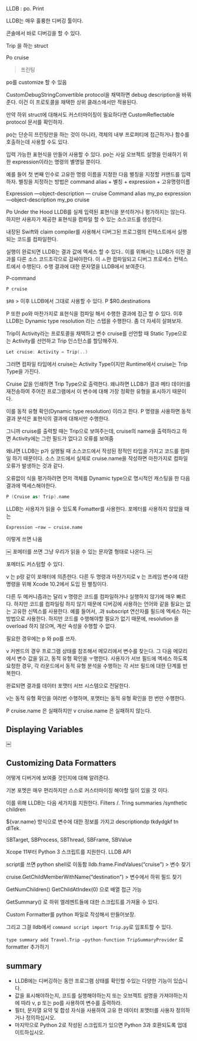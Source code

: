 LLDB : po.  Print

LLDB는 매우 훌륭한 디버깅 툴이다.

콘솔에서 바로 디버깅을 할 수 있다.

Trip 을 하는 struct 

Po cruise
> 프린팅

po를 customize 할 수 있음

CustomDebugStringConvertible protocol을 채택하면 debug description을 바꿔준다. 이건 이 프로토콜을 채택한 상위 클래스에서만 적용된다. 


만약 하위 struct에 대해서도 커스터마이징이 필요하다면 CustomReflectable protocol 문서를 확인하자.

po는 단순히 프린팅만을 하는 것이 아니라, 객체의 내부 프로퍼티에 접근하거나 함수를 호출하는데 사용할 수도 있다.

입력 가능한 표현식을 만들어 사용할 수 있다. po는 사실 오브젝트 설명을 인쇄하기 위한 expression이라는 명령의 별명일 뿐이다.

예를 들어 첫 번째 인수로 고유한 명령 이름을 지정한 다음 별칭을 지정할 커맨드를 입력하자.
별칭을 지정하는 방법은 command alias + 별칭 + expression + 고유명령이름

Expression —object-description — cruise
Command alias my_po expression —object-description
my_po cruise


Po Under the Hood
LLDB를 실제 입력된 표현식을 분석하거나 평가하지는 않는다. 하지만 사용자가 제공한 표현식을 컴파일 할 수 있는 소스코드를 생성한다.

내장된 Swift와 claim compiler를 사용해서 디버그된 프로그램의 컨텍스트에서 실행되는 코드를 컴파일한다.

실행이 완료되면 LLDB는 결과 값에 엑세스 할 수 있다..
이를 위해서는 LLDB가 이전 결과를 다른 소스 코드조각으로 감싸야한다. 이 ㅗ한 컴파일되고 디버그 프로세스 컨텍스트에서 수행된다. 수행 결과에 대한 문자열을 LLDB에서 보여준다.

P-command
```swift
P cruise
```

`$R0` > 이후 LLDB에서 그대로 사용할 수 있다.
P $R0.destinations

P 또한 po와 마찬가지로 표현식을 컴파일 해서 수행한 결과에 접근 할 수 있다. 이후 LLDB는 Dynamic type resolution 라는 스텝을 수행한다. 좀 더 자세히 살펴보자.

Trip이 Activity라는 프로토콜을 채택하고 변수 cruise를 선언할 때 Static Type으로는 Activity를 선언하고 Trip 인스턴스를 할당해주자.
```swift
Let cruise: Activity = Trip(..)
```

그러면 컴파일 타임에서 cruise는 Activity Type이지만 Runtime에서 cruise는 Trip Type을 가진다.

Cruise 값을 인쇄하면 Trip Type으로 출력한다. 왜냐하면 LLDB가 결과 메타 데이터를 재전송하여 주어진 프로그램에서 이 변수에 대해 가장 정확한 유형을 표시하기 때문이다.

이를 동적 유형 확인(Dynamic type resolution) 이라고 한다.
P 명령을 사용하면 동적 결과 분석은 표현식의 결과에 대해서만 수행한다. 

그니까 cruise를 출력할 때는 Trip으로 보여주는데, cruise의 name을 출력하라고 하면 Activity에는 그런 필드가 없다고 오류를 보여줌

왜냐면 LLDB는 p가 실행될 때 소스코드에서 작성된 정적인 타입을 가지고 코드를 컴파일 하기 때문이다. 소스 코드에서 실제로 cruise.name을 작성하면 마찬가지로 컴파일 오류가 발생하는 것과 같다. 

오류없이 식을 평가하려면 먼저 객체를 Dynamic type으로 명시적인 캐스팅을 한 다음 결과에 액세스해야한다.

```swift
P (Cruise as! Trip).name
```

LLDB는 사용자가 읽을 수 있도록 Fomatter를 사용한다.
포메터를 사용하지 않았을 때는 
```
Expression —raw — cruise.name
```
이렇게 쓰면 나옴

￼
포메터를 쓰면 그냥 우리가 읽을 수 있는 문자열 형태로 나온다.
￼

포메터도 커스텀할 수 있다.

v 는 p랑 같이 포매터에 의존한다. 다른 두 명령과 마찬가지로 v 는 프레임 변수에 대한 명령을 위해 Xcode 10.2에서 도입 된 별칭이다.

다른 두 메커니즘과는 달리 v 명령은 코드를 컴파일하거나 실행하지 않기에 매우 빠르다. 하지만 코드를 컴파일링 하지 않기 때문에 디버깅에 사용하는 언어와 같을 필요는 없는 고유한 신텍스를 사용한다. 예를 들어서, .과 subscript 연산자를 필드에 엑세스 하는 방법으로 사용한다. 하지만 코드를 수행해야할 필요가 없기 때문에, resolution 을 overload 하지 않으며, 계산 속성을 수행할 수 없다. 

필요한 경우에는 p 와 po를 쓰자.

v 커멘드의 경우 프로그램 상태를 참조해서 메모리에서 변수를 찾는다. 그 다음 메모리에서 변수 값을 읽고, 동적 유형 확인을 ㅜ행한다. 사용자가 서브 필드에 엑세스 하도록 요청한 경우, 각 라운드에서 동적 유형 분석을 수행하는 각 서브 필드에 대한 단계를 반복한다.

완료되면 결과를 데이터 포맷터 서브 시스템으로 전달한다.

v는 동적 유형 확인을 여러번 수행하며, 포맷터는 동적 유형 확인을 한 번만 수행한다.

P cruise.name 은 실패하지만
v cruise.name 은 실패하지 않는다.

## Displaying Variables
￼

## Customizing Data Formatters
어떻게 디버거에 보여줄 것인지에 대해 알려준다.

기본 포멧은 매우 편리하지만 스스로 커스터마이징 해야할 일이 있을 것 이다.

이를 위해 LLDB는 다음 세가지를 지원한다.
Filters /. Tring summaries /synthetic children

${var.name} 방식으로 변수에 대한 정보를 가지고 descriptiondp tkdydgkf tn dlTek.

SBTarget, SBProcess, SBThread, SBFrame, SBValue

Xcope 11부터 Python 3 스크립트를 지원한다.
LLDB API

script를 쓰면 python shell로 이동함
lldb.frame.FindValues(“cruise”) > 변수 찾기

cruise.GetChildMemberWithName(“destination”) > 변수에서 하위 필드 찾기

GetNumChildren() GetChildAtIndex(0) 으로 배열 접근 가능

GetSummary() 로 하위 엘레멘트들에 대한 스크립트를 가져올 수 있다.


Custom Formatter를 python 파일로 작성해서 만들어보장.

그리고 그걸 lldb에서 `command script import Trip.py`로 임포트할 수 있다.

`type summary add Travel.Trip —python-function TripSummaryProvider` 로 formatter 추가하기

## summary
- LLDB에는 디버깅하는 동안 프로그램 상태를 확인할 수있는 다양한 기능이 있습니다.
- 값을 표시해야하는지, 코드를 실행해야하는지 또는 오브젝트 설명을 가져야하는지에 따라 v, p 또는 po를 사용하여 변수를 출력하라.
- 필터, 문자열 요약 및 합성 자식을 사용하여 고유 한 데이터 포맷터를 사용자 정의하거나 정의하십시오.
- 마지막으로 Python 2로 작성된 스크립트가 있으면 Python 3과 호환되도록 업데이트하십시오.

















